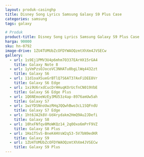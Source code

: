```yaml
---
layout: produk-casinghp
title: Disney Song Lyrics Samsung Galaxy S9 Plus Case
categories: samsung
tags: galaxy

# Produk
product-title: Disney Song Lyrics Samsung Galaxy S9 Plus Case
harga: 90000
sku: hn-0792
image-drive: 1ZU4TUMUbZcOFDYWAOQzmtXhXm4JVSECw
gallery:
  - url: 1s9Ej1PMV3U4p6mhm7O337EArHX15rGA4
    title: Galaxy Note 8
  - url: 1yVmPzsOJocoVC3NHATu0bgLlWq4432zt
    title: Galaxy S6
  - url: 11d1oaXSueGrBTlQ7S6AT37AxFiDEE8Vr
    title: Galaxy S6 Edge
  - url: 1xi9U6rxdCucDrHHuqKOrUcfnCN019VbE
    title: Galaxy S6 Edge Plus
  - url: 1Q6NEmoeWzEy3MU53z4ap-8976amUw5ah
    title: Galaxy S7
  - url: 1wzYDSNnoUwzRHqJQQwhBwo3cL1SQFndU
    title: Galaxy S7 Edge
  - url: 1ht6JA2k8V-Ud4rydakm2HmQ9Au2JDefi
    title: Galaxy S8
  - url: 10hxFNfqv8MoWKQz14_2q0Oxo6mPrF9VZ
    title: Galaxy S8 Plus
  - url: 1Ha1TSvS-BneK4HVsW2q53-5V7bN9edKR
    title: Galaxy S9
  - url: 1ZU4TUMUbZcOFDYWAOQzmtXhXm4JVSECw
    title: Galaxy S9 Plus
---
```

